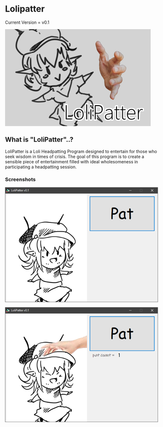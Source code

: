 # Lolipatter

Current Version = v0.1  

![alt text][logo]

[logo]: https://github.com/koushiroue/Lolipatter/blob/master/assets/intro.png "Cute stuffs"

## What is "LoliPatter"..?  

LoliPatter is a Loli Headpatting Program designed to entertain for those who seek wisdom in times of crisis.
The goal of this program is to create a sensible piece of entertainment filled with ideal wholesomeness in participating a headpatting session.

### Screenshots
![alt text](https://github.com/koushiroue/Lolipatter/blob/master/assets/preview/p1.png "Upon startup")

![alt text](https://github.com/koushiroue/Lolipatter/blob/master/assets/preview/p2.png "Patting the loli")
